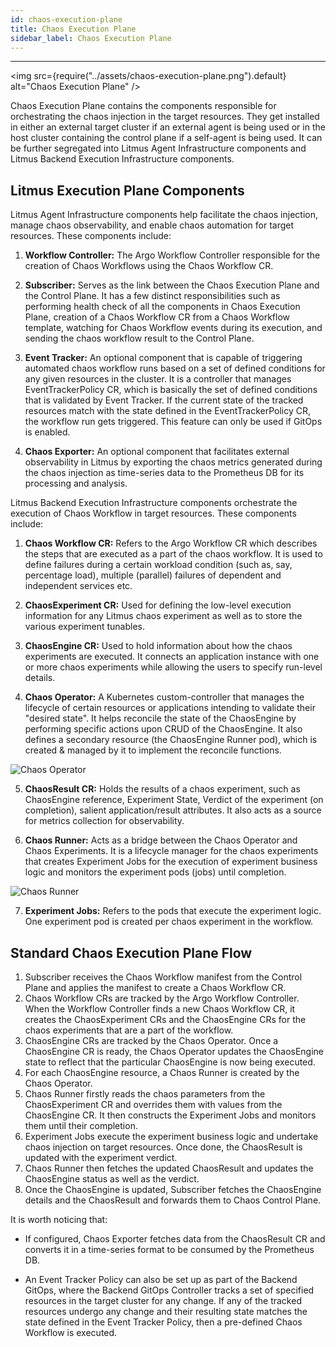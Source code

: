 ```yaml
---
id: chaos-execution-plane
title: Chaos Execution Plane
sidebar_label: Chaos Execution Plane
---
```


---

<img src={require("../assets/chaos-execution-plane.png").default} alt="Chaos Execution Plane" />

Chaos Execution Plane contains the components responsible for orchestrating the chaos injection in the target resources. They get installed in either an external target cluster if an external agent is being used or in the host cluster containing the control plane if a self-agent is being used. It can be further segregated into Litmus Agent Infrastructure components and Litmus Backend Execution Infrastructure components. 

## Litmus Execution Plane Components

Litmus Agent Infrastructure components help facilitate the chaos injection, manage chaos observability, and enable chaos automation for target resources. These components include:

1. **Workflow Controller:** The Argo Workflow Controller responsible for the creation of Chaos Workflows using the Chaos Workflow CR.

2. **Subscriber:** Serves as the link between the Chaos Execution Plane and the Control Plane. It has a few distinct responsibilities such as performing health check of all the components in Chaos Execution Plane, creation of a Chaos Workflow CR from a Chaos Workflow template, watching for Chaos Workflow events during its execution, and sending the chaos workflow result to the Control Plane. 

3. **Event Tracker:** An optional component that is capable of triggering automated chaos workflow runs based on a set of defined conditions for any given resources in the cluster. It is a controller that manages EventTrackerPolicy CR, which is basically the set of defined conditions that is validated by Event Tracker. If the current state of the tracked resources match with the state defined in the EventTrackerPolicy CR, the workflow run gets triggered. This feature can only be used if GitOps is enabled.

4. **Chaos Exporter:** An optional component that facilitates external observability in Litmus by exporting the chaos metrics generated during the chaos injection as time-series data to the Prometheus DB for its processing and analysis.


Litmus Backend Execution Infrastructure components orchestrate the execution of Chaos Workflow in target resources. These components include:

1. **Chaos Workflow CR:** Refers to the Argo Workflow CR which describes the steps that are executed as a part of the chaos workflow. It is used to define failures during a certain workload condition (such as, say, percentage load), multiple (parallel) failures of dependent and independent services etc.

2. **ChaosExperiment CR:** Used for defining the low-level execution information for any Litmus chaos experiment as well as to store the various experiment tunables.

3. **ChaosEngine CR:** Used to hold information about how the chaos experiments are executed. It connects an application instance with one or more chaos experiments while allowing the users to specify run-level details.

4. **Chaos Operator:** A Kubernetes custom-controller that manages the lifecycle of certain resources or applications intending to validate their "desired state". It helps reconcile the state of the ChaosEngine by performing specific actions upon CRUD of the ChaosEngine. It also defines a secondary resource (the ChaosEngine Runner pod), which is created & managed by it to implement the reconcile functions.

<div style={{textAlign: 'center'}}>
  <img src={require("../assets/chaos-execution-plane-chaos-operator.png").default} alt="Chaos Operator" />
</div>

5. **ChaosResult CR:** Holds the results of a chaos experiment, such as ChaosEngine reference, Experiment State, Verdict of the experiment (on completion), salient application/result attributes. It also acts as a source for metrics collection for observability.

6. **Chaos Runner:** Acts as a bridge between the Chaos Operator and Chaos Experiments. It is a lifecycle manager for the chaos experiments that creates Experiment Jobs for the execution of experiment business logic and monitors the experiment pods (jobs) until completion.

<div style={{textAlign: 'center'}}>
  <img src={require("../assets/chaos-execution-plane-chaos-runner.png").default} alt="Chaos Runner" />
</div>

7. **Experiment Jobs:** Refers to the pods that execute the experiment logic. One experiment pod is created per chaos experiment in the workflow.

## Standard Chaos Execution Plane Flow

1. Subscriber receives the Chaos Workflow manifest from the Control Plane and applies the manifest to create a Chaos Workflow CR.
2. Chaos Workflow CRs are tracked by the Argo Workflow Controller. When the Workflow Controller finds a new Chaos Workflow CR, it creates the ChaosExperiment CRs and the ChaosEngine CRs for the chaos experiments that are a part of the workflow.
3. ChaosEngine CRs are tracked by the Chaos Operator. Once a ChaosEngine CR is ready, the Chaos Operator updates the ChaosEngine state to reflect that the particular ChaosEngine is now being executed.
4. For each ChaosEngine resource, a Chaos Runner is created by the Chaos Operator.
5. Chaos Runner firstly reads the chaos parameters from the ChaosExperiment CR and overrides them with values from the ChaosEngine CR. It then constructs the Experiment Jobs and monitors them until their completion.
6. Experiment Jobs execute the experiment business logic and undertake chaos injection on target resources. Once done, the ChaosResult is updated with the experiment verdict.
7. Chaos Runner then fetches the updated ChaosResult and updates the ChaosEngine status as well as the verdict.
8. Once the ChaosEngine is updated, Subscriber fetches the ChaosEngine details and the ChaosResult and forwards them to Chaos Control Plane.

It is worth noticing that:
- If configured, Chaos Exporter fetches data from the ChaosResult CR and converts it in a time-series format to be consumed by the Prometheus DB. 

- An Event Tracker Policy can also be set up as part of the Backend GitOps, where the Backend GitOps Controller tracks a set of specified resources in the target cluster for any change. If any of the tracked resources undergo any change and their resulting state matches the state defined in the Event Tracker Policy, then a pre-defined Chaos Workflow is executed.
